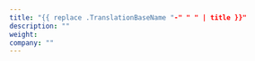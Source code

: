 ```yaml
---
title: "{{ replace .TranslationBaseName "-" " " | title }}"
description: ""
weight:
company: ""
---
```


